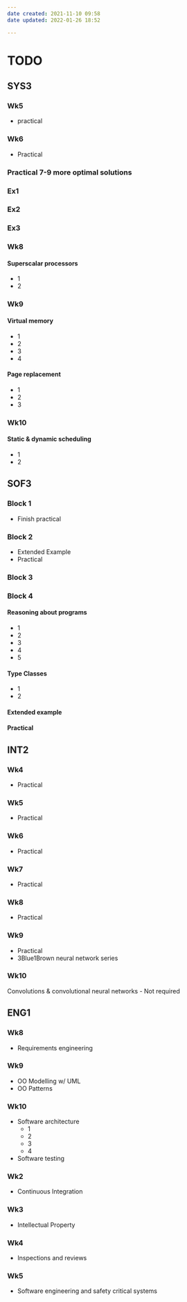 ```yaml
---
date created: 2021-11-10 09:58
date updated: 2022-01-26 18:52

---
```


# TODO

## SYS3
### Wk5
- practical

### Wk6
- Practical

### Practical 7-9 more optimal solutions

### Ex1

### Ex2

### Ex3

### Wk8


#### Superscalar processors
- 1
- 2

### Wk9
#### Virtual memory
- 1
- 2
- 3
- 4

#### Page replacement
- 1
- 2
- 3

### Wk10
#### Static & dynamic scheduling
- 1
- 2

## SOF3

### Block 1
- Finish practical

### Block 2
- Extended Example
- Practical

### Block 3

### Block 4

#### Reasoning about programs
- 1
- 2
- 3
- 4
- 5

#### Type Classes
- 1
- 2

#### Extended example

#### Practical


## INT2
### Wk4
- Practical

### Wk5
- Practical

### Wk6
- Practical

### Wk7
- Practical

### Wk8
- Practical

### Wk9
- Practical
- 3Blue1Brown neural network series

### Wk10
Convolutions & convolutional neural networks - Not required

## ENG1
### Wk8
- Requirements engineering

### Wk9
- OO Modelling w/ UML
- OO Patterns

### Wk10
- Software architecture
	- 1
	- 2
	- 3
	- 4
- Software testing

### Wk2
- Continuous Integration

### Wk3
- Intellectual Property

### Wk4
- Inspections and reviews

### Wk5
- Software engineering and safety critical systems